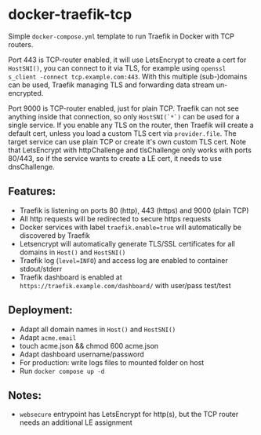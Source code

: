 # docker-traefik-tcp

Simple `docker-compose.yml` template to run Traefik in Docker with TCP routers. 

Port 443 is TCP-router enabled, it will use LetsEncrypt to create a cert for `HostSNI()`, you can connect to it via TLS, for example using `openssl s_client -connect tcp.example.com:443`. With this multiple (sub-)domains can be used, Traefik managing TLS and forwarding data stream un-encrypted.

Port 9000 is TCP-router enabled, just for plain TCP. Traefik can not see anything inside that connection, so only ```HostSNI(`*`)``` can be used for a single service. If you enable any TLS on the router, then Traefik will create a default cert, unless you load a custom TLS cert via `provider.file`. The target service can use plain TCP or create it's own custom TLS cert. Note that LetsEncrypt with httpChallenge and tlsChallenge only works with ports 80/443, so if the service wants to create a LE cert, it needs to use dnsChallenge.

## Features:

- Traefik is listening on ports 80 (http), 443 (https) and 9000 (plain TCP)
- All http requests will be redirected to secure https requests
- Docker services with label `traefik.enable=true` will automatically be discovered by Traefik
- Letsencrypt will automatically generate TLS/SSL certificates for all domains in `Host()` and `HostSNI()`
- Traefik log (`level=INFO`) and access log are enabled to container stdout/stderr
- Traefik dashboard is enabled at `https://traefik.example.com/dashboard/` with user/pass test/test

## Deployment:

- Adapt all domain names in `Host()` and `HostSNI()`
- Adapt `acme.email`
- touch acme.json && chmod 600 acme.json
- Adapt dashboard username/password
- For production: write logs files to mounted folder on host
- Run `docker compose up -d`

## Notes:

- `websecure` entrypoint has LetsEncrypt for http(s), but the TCP router needs an additional LE assignment
